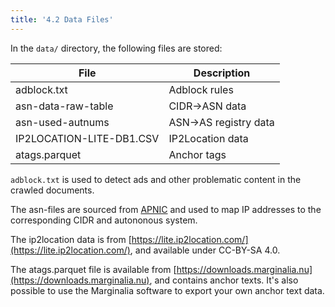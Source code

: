 ```yaml
---
title: '4.2 Data Files'
---
```


In the `data/` directory, the following files are stored:

File|Description
---|---
adblock.txt|Adblock rules
asn-data-raw-table|CIDR->ASN data
asn-used-autnums|ASN->AS registry data
IP2LOCATION-LITE-DB1.CSV|IP2Location data
atags.parquet|Anchor tags

`adblock.txt` is used to detect ads and other problematic content in the crawled documents.

The asn-files are sourced from [APNIC](https://www.apnic.net/) and used to map IP addresses to the corresponding CIDR and autononous system.

The ip2location data is from [https://lite.ip2location.com/](https://lite.ip2location.com/), and available under CC-BY-SA 4.0.

The atags.parquet file is available from [https://downloads.marginalia.nu](https://downloads.marginalia.nu), and contains anchor texts.  It's also possible to use the Marginalia software to export your own anchor text data.
